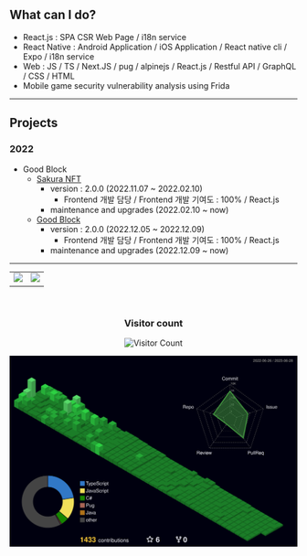 <div>
  
## What can I do?  
- React.js : SPA CSR Web Page / i18n service
- React Native : Android Application / iOS Application / React native cli / Expo / i18n service
- Web : JS / TS / Next.JS / pug / alpinejs / React.js / Restful API / GraphQL / CSS / HTML  
- Mobile game security vulnerability analysis using Frida 

---
  
## Projects
### 2022
- Good Block
  - [Sakura NFT](https://sakuranft.io/)
    - version : 2.0.0 (2022.11.07 ~ 2022.02.10)
        - Frontend 개발 담당 / Frontend 개발 기여도 : 100% / React.js
    - maintenance and upgrades (2022.02.10 ~ now)
  - [Good Block](https://www.good-block.com/)
    - version : 2.0.0 (2022.12.05 ~ 2022.12.09)
        - Frontend 개발 담당 / Frontend 개발 기여도 : 100% / React.js
    - maintenance and upgrades (2022.12.09 ~ now)
  
---
  
<table align="center">
<tr>
<td valign="top">
<img src ="https://github-readme-stats.vercel.app/api?username=KKingmo&show_icons=true&count_private=true&theme=merko&hide_border=true&bg_color=00000000&title_color=39d353&icon_color=006d32&locale=kr">
</td>
<td valign="top">
<img src ="https://github-readme-stats.vercel.app/api/top-langs/?username=KKingmo&layout=compact&hide_border=true&theme=merko&bg_color=00000000&title_color=39d353&langs_count=8">
</td>
</tr>
</table>

<br/>

<div align="center">
<h3>Visitor count</h3>

![Visitor Count](https://profile-counter.glitch.me/kkingmo/count.svg)

</div>

![](./profile-3d-contrib/profile-night-green.svg)

</div>

<!--
[![Hits](https://hits.seeyoufarm.com/api/count/incr/badge.svg?url=https%3A%2F%2Fgithub.com%2FKKingmo%2Fhit-counter&count_bg=%23555555&title_bg=%23555555&icon=github.svg&icon_color=%23FFFFFF&title=Views&edge_flat=false)](https://hits.seeyoufarm.com)
-->

<!--
### Tech Stack
<p>
<img alt="Javascript" src="https://img.shields.io/badge/JavaScript-F7DF1E?style=flat-square&logo=JavaScript&logoColor=000080"/>
<img alt="TypeScript" src="https://img.shields.io/badge/TypeScript-3178C6?style=flat-square&logo=TypeScript&logoColor=white"/>
<img alt="React" src="https://img.shields.io/badge/React-61DAFB?style=flat-square&logo=React&logoColor=white"/>
<img alt="ReactNative" src="https://img.shields.io/badge/React Native-61DAFB?style=flat-square&logo=React&logoColor=white"/>
<img alt="Nextjs" src="https://img.shields.io/badge/Next.js-000000?style=flat-square&logo=Next.js&logoColor=white"/>
<img alt="GraphQL" src="https://img.shields.io/badge/GraphQL-E10098?style=flat-square&logo=GraphQL&logoColor=white"/>
<img alt="HTML5" src="https://img.shields.io/badge/HTML5-E34F26?style=flat-square&logo=html5&logoColor=white"/>
<img alt="CSS3" src="https://img.shields.io/badge/CSS3-1572B6?style=flat-square&logo=css3&logoColor=white"/>
<img alt="StyledComponents" src="https://img.shields.io/badge/styled components-DB7093?style=flat-square&logo=styled-components&logoColor=white"/>
<img alt="Python" src="https://img.shields.io/badge/Python-3776AB?style=flat-square&logo=python&logoColor=white"/> 
<img alt="Pug" src="https://img.shields.io/badge/pug-A86454?style=flat-square&logo=pug&logoColor=white"/>
<img alt="Markdown" src="https://img.shields.io/badge/Markdown-000000?style=flat-square&logo=markdown&logoColor=white"/>
<img alt="Axios" src="https://img.shields.io/badge/Axios-5A29E4?style=flat-square&logo=Axios&logoColor=white"/>
<img alt="Cypress" src="https://img.shields.io/badge/Cypress-17202C?style=flat-square&logo=Cypress&logoColor=white"/> 
<img alt="Jest" src="https://img.shields.io/badge/Jest-C21325?style=flat-square&logo=Jest&logoColor=white"/> 
<img alt="RTL" src="https://img.shields.io/badge/RTL-E9113B?style=flat-square&logo=RTL&logoColor=white"/> 
<img alt="MUI" src="https://img.shields.io/badge/MUI-007FFF?style=flat-square&logo=MUI&logoColor=white"/> 
<img alt="AntDesign" src="https://img.shields.io/badge/AntDesign-0170FE?style=flat-square&logo=ant-design&logoColor=white"/> 
<img alt="ApolloClient" src="https://img.shields.io/badge/ApolloClient-311C87?style=flat-square&logo=apollographql&logoColor=white"/>
<img alt="ReactHookForm" src="https://img.shields.io/badge/React Hook Form-EC5990?style=flat-square&logo=react-hook-form&logoColor=white"/> 
<img alt="Recoil" src="https://img.shields.io/badge/Recoil-3578E5?style=flat-square&logo=recoil&logoColor=white"/>
<img alt="Redux" src="https://img.shields.io/badge/redux-764ABC?style=flat-square&logo=redux&logoColor=white"/>
<img alt="I18next" src="https://img.shields.io/badge/i18next-26A69A?style=flat-square&logo=i18next&logoColor=white"/>
<img alt="TailwindCSS" src="https://img.shields.io/badge/Tailwind CSS-06B6D4?style=flat-square&logo=tailwind-css&logoColor=white"/>
<img alt="Alpinejs" src="https://img.shields.io/badge/Alpine.js-8BC0D0?style=flat-square&logo=Alpine.js&logoColor=white"/>
<img alt="ReactRouter" src="https://img.shields.io/badge/React Router-CA4245?style=flat-square&logo=react-router&logoColor=white"/>
<img alt="Swiper" src="https://img.shields.io/badge/Swiper-6332F6?style=flat-square&logo=swiper&logoColor=white"/>
<img alt="Frida" src="https://img.shields.io/badge/Frida-EF6456?style=flat-square&logo=frida&logoColor=white"/>
</p>
-->
